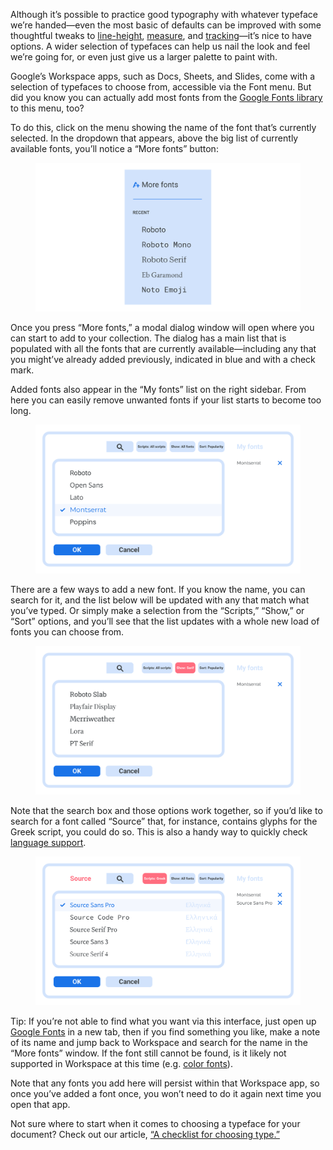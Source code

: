 Although it’s possible to practice good typography with whatever typeface we’re handed—even the most basic of defaults can be improved with some thoughtful tweaks to [line-height](/lesson/choosing_a_suitable_line_height), [measure](/lesson/understanding_measure_line_length), and [tracking](https://fonts.google.com/knowledge/using_type/track_carefully_or_not_at_all)—it’s nice to have options. A wider selection of typefaces can help us nail the look and feel we’re going for, or even just give us a larger palette to paint with. 

Google’s Workspace apps, such as Docs, Sheets, and Slides, come with a selection of typefaces to choose from, accessible via the Font menu. But did you know you can actually add most fonts from the [Google Fonts library](https://fonts.google.com) to this menu, too?

To do this, click on the menu showing the name of the font that’s currently selected. In the dropdown that appears, above the big list of currently available fonts, you’ll notice a “More fonts” button:

<figure>

![An approximation of the Fonts menu in Google Docs, etc.](images/adding_fonts_1.svg)

</figure>

Once you press “More fonts,” a modal dialog window will open where you can start to add to your collection. The dialog has a main list that is populated with all the fonts that are currently available—including any that you might’ve already added previously, indicated in blue and with a check mark. 

Added fonts also appear in the “My fonts” list on the right sidebar. From here you can easily remove unwanted fonts if your list starts to become too long.

<figure>

![An approximation of the “More fonts” modal interface in Google Docs, etc., with Montserrat selected.](images/adding_fonts_2.svg)

</figure>

There are a few ways to add a new font. If you know the name, you can search for it, and the list below will be updated with any that match what you’ve typed. Or simply make a selection from the “Scripts,” “Show,” or “Sort” options, and you’ll see that the list updates with a whole new load of fonts you can choose from. 

<figure>

![An approximation of the “More fonts” modal interface in Google Docs, etc., with the Serif classification filter selected.](images/adding_fonts_3.svg)

</figure>

Note that the search box and those options work together, so if you’d like to search for a font called “Source” that, for instance, contains glyphs for the Greek script, you could do so. This is also a handy way to quickly check [language support](/lesson/a_checklist_for_choosing_type).

<figure>

![An approximation of the “More fonts” modal interface in Google Docs, etc., with the Greek script filter selected, and “Source” in the search box, resulting in matches in the main window.](images/adding_fonts_4.svg)

</figure>

Tip: If you’re not able to find what you want via this interface, just open up [Google Fonts](https://fonts.google.com) in a new tab, then if you find something you like, make a note of its name and jump back to Workspace and search for the name in the “More fonts” window. If the font still cannot be found, is it likely not supported in Workspace at this time (e.g. [color fonts](https://fonts.google.com/knowledge/glossary/color_fonts)).

Note that any fonts you add here will persist within that Workspace app, so once you’ve added a font once, you won’t need to do it again next time you open that app.

Not sure where to start when it comes to choosing a typeface for your document? Check out our article, [“A checklist for choosing type.”](/lesson/a_checklist_for_choosing_type)
